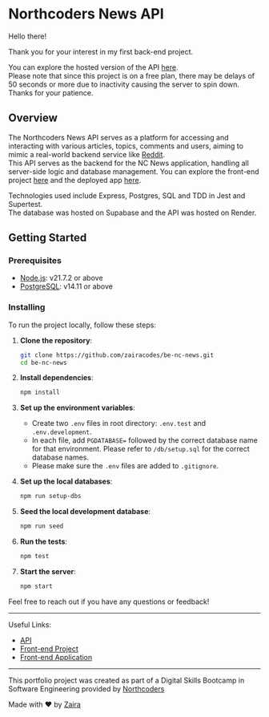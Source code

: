 # Northcoders News API

Hello there!

Thank you for your interest in my first back-end project.

You can explore the hosted version of the API [here](https://be-nc-news-6djf.onrender.com/api/).  
Please note that since this project is on a free plan, there may be delays of 50 seconds or more due to inactivity causing the server to spin down. Thanks for your patience.

## Overview

The Northcoders News API serves as a platform for accessing and interacting with various articles, topics, comments and users, aiming to mimic a real-world backend service like [Reddit](https://www.reddit.com/).  
This API serves as the backend for the NC News application, handling all server-side logic and database management. You can explore the front-end project [here](https://github.com/zairacodes/nc-news/) and the deployed app [here](https://ncnews-zaira.netlify.app/).

Technologies used include Express, Postgres, SQL and TDD in Jest and Supertest.  
The database was hosted on Supabase and the API was hosted on Render.

## Getting Started

### Prerequisites

- [Node.js](https://nodejs.org/en/download/package-manager/): v21.7.2 or above
- [PostgreSQL](https://www.postgresql.org/download/): v14.11 or above

### Installing

To run the project locally, follow these steps:

1. **Clone the repository**:

   ```bash
   git clone https://github.com/zairacodes/be-nc-news.git
   cd be-nc-news
   ```

2. **Install dependencies**:

   ```bash
   npm install
   ```

3. **Set up the environment variables**:

   - Create two `.env` files in root directory: `.env.test` and `.env.development`.
   - In each file, add `PGDATABASE=` followed by the correct database name for that environment. Please refer to `/db/setup.sql` for the correct database names.
   - Please make sure the `.env` files are added to `.gitignore`.

4. **Set up the local databases**:

   ```bash
   npm run setup-dbs
   ```

5. **Seed the local development database**:

   ```bash
   npm run seed
   ```

6. **Run the tests**:

   ```bash
   npm test
   ```

7. **Start the server**:

   ```bash
   npm start
   ```

Feel free to reach out if you have any questions or feedback!

---

Useful Links:

- [API](https://be-nc-news-6djf.onrender.com/api/)
- [Front-end Project](https://github.com/zairacodes/nc-news/)
- [Front-end Application](https://ncnews-zaira.netlify.app/)

---

This portfolio project was created as part of a Digital Skills Bootcamp in Software Engineering provided by [Northcoders](https://northcoders.com/)

Made with ❤️ by [Zaira](https://www.linkedin.com/in/zaira-n/)
